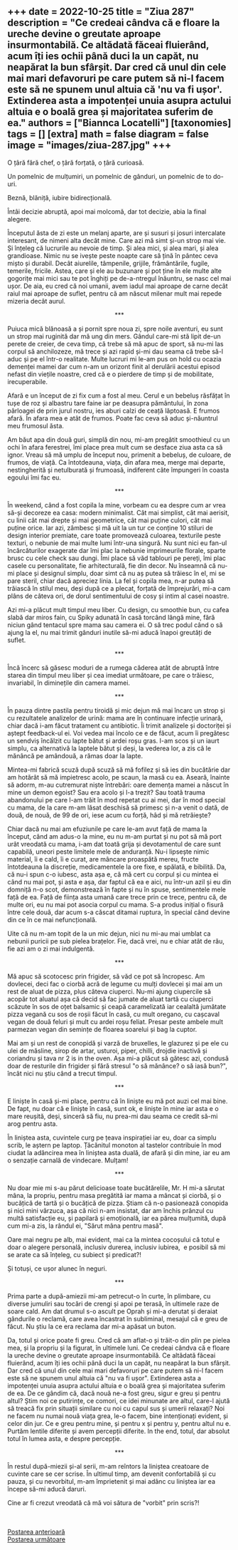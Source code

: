 
+++
date = 2022-10-25
title = "Ziua 287"
description = "Ce credeai cândva că e floare la ureche devine o greutate aproape insurmontabilă. Ce altădată făceai fluierând, acum îți ies ochii până duci la un capăt, nu neapărat la bun sfârșit. Dar cred că unul din cele mai mari defavoruri pe care putem să ni-l facem este să ne spunem unul altuia că 'nu va fi ușor'. Extinderea asta a impotenței unuia asupra actului altuia e o boală grea și majoritatea suferim de ea."
authors = ["Biannca Locatelli"]
[taxonomies]
tags = []
[extra]
math = false
diagram = false
image = "images/ziua-287.jpg"
+++
---

O țâră fără chef, o țâră forțată, o țâră curioasă.

Un pomelnic de mulțumiri, un pomelnic de gânduri, un pomelnic de to do-uri.

Beznă, blăniță, iubire bidirecțională.

Întâi decizie abruptă, apoi mai molcomă, dar tot decizie, abia la final alegere.

Începutul ăsta de zi este un melanj aparte, are și susuri și josuri intercalate interesant, de nimeni alta decât mine. Care azi mă simt și-un strop mai vie. Și înțeleg că lucrurile au nevoie de timp. Și alea mici, și alea mari, și alea grandioase. Nimic nu se ivește peste noapte care să țină în pântec ceva mișto și durabil. Decât aiurelile, tâmpenile, grijile, frământările, fugile, temerile, fricile. Astea, care și ele au buzunare și pot ține în ele multe alte gogorițe mai mici sau te pot înghiți pe de-a-ntregul înăuntru, se nasc cel mai ușor. De aia, eu cred că noi umanii, avem iadul mai aproape de carne decât raiul mai aproape de suflet, pentru că am născut milenar mult mai repede mizeria decât aurul.

<p style="text-align: center;">***</p>

Puiuca mică blănoasă a și pornit spre noua zi, spre noile aventuri, eu sunt un strop mai ruginită dar mă ung din mers. Gândul care-mi stă lipit de-un perete de creier, de ceva timp, că trebe să mă apuc de sport, să nu-mi las corpul să anchilozeze, mă trece și azi rapid și-mi dau seama că trebe să-l aduc și pe el într-o realitate. Multe lucruri mi le-am pus on hold cu ocazia demenței mamei dar cum n-am un orizont finit al derulării acestui episod nefast din viețile noastre, cred că e o pierdere de timp și de mobilitate, irecuperabile.

Afară e un început de zi fix cum a fost al meu. Cerul e un bebeluș răsfățat în tușe de roz și albastru tare faine iar pe deasupra pământului, în zona pârloagei de prin jurul nostru, ies aburi calzi de ceață lăptoasă. E frumos afară. În afara mea e atât de frumos. Poate fac ceva să aduc și-năuntrul meu frumosul ăsta.

Am băut apa din două guri, simplă din nou, mi-am pregătit smoothieul cu un ochi în afara ferestrei, îmi place prea mult cum se desface ziua asta ca să ignor. Vreau să mă umplu de început nou, primenit a bebeluș, de culoare, de frumos, de viață. Ca întotdeauna, viața, din afara mea, merge mai departe, nestingherită și netulburată și frumoasă, indiferent câte împungeri în coasta egoului îmi fac eu.

<p style="text-align: center;">***</p>

În weekend, când a fost copila la mine, vorbeam cu ea despre cum ar vrea să-și decoreze ea casa: modern minimalist. Cât mai simplist, cât mai aerisit, cu linii cât mai drepte și mai geometrice, cât mai puține culori, cât mai puține orice. Iar azi, zâmbesc și mă uit la un tur ce conține 10 stiluri de design interior premiate, care toate promovează culoarea, texturile peste texturi, o nebunie de mai multe lumi într-una singură. Nu sunt nici eu fan-ul încărcăturilor exagerate dar îmi plac la nebunie imprimeurile florale, sparte brusc cu cele check sau dungi. Îmi place să văd tablouri pe pereți, îmi plac casele cu personalitate, fie arhitecturală, fie din decor. Nu înseamnă că nu-mi place și designul simplu, doar simt că nu aș putea să trăiesc în el, mi se pare steril, chiar dacă apreciez linia. La fel și copila mea, n-ar putea să trăiască în stilul meu, deși după ce a plecat, forțată de împrejurări, mi-a cam plâns de câteva ori, de dorul sentimentului de cosy și intim al casei noastre.

Azi mi-a plăcut mult timpul meu liber. Cu design, cu smoothie bun, cu cafea slabă dar miros fain, cu Spiky adunată în casă torcând lângă mine, fără niciun gând tentacul spre mama sau camera ei. O să trec podul când o să ajung la el, nu mai trimit gânduri inutile să-mi aducă înapoi greutăți de suflet.

<p style="text-align: center;">***</p>

Încă încerc să găsesc moduri de a rumega căderea atât de abruptă între starea din timpul meu liber și cea imediat următoare, pe care o trăiesc, invariabil, în diminețile din camera mamei.

<p style="text-align: center;">***</p>

În pauza dintre pastila pentru tiroidă și mic dejun mă mai încarc un strop și cu rezultatele analizelor de urină: mama are în continuare infecție urinară, chiar dacă i-am făcut tratament cu antibiotic. Îi trimit analizele și doctoriței și aștept feedback-ul ei. Voi vedea mai încolo ce e de făcut, acum îi pregătesc un sendviș încălzit cu lapte bătut și ardei roșu gras. I-am scos și un iaurt simplu, ca alternativă la laptele bătut și deși, la vederea lor, a zis că le mănâncă pe amândouă, a rămas doar la lapte.

Mintea-mi fabrică scuză după scuză să mă fofilez și să ies din bucătărie dar am hotărât să mă impietresc acolo, pe scaun, la masă cu ea. Aseară, înainte să adorm, m-au cutremurat niște întrebări: oare demența mamei a născut în mine un demon egoist? Sau era acolo și l-a trezit? Sau toată trauma abandonului pe care l-am trăit în mod repetat cu ai mei, dar în mod special cu mama, de la care m-am lăsat deschisă să primesc și n-a venit o dată, de două, de nouă, de 99 de ori, iese acum cu forță, hâd și mă retrăiește?

Chiar dacă nu mai am efuziunile pe care le-am avut față de mama la început, când am adus-o la mine, eu nu m-am purtat și nu pot să mă port urât vreodată cu mama, i-am dat toată grija și devotamentul de care sunt capabilă, uneori peste limitele mele de anduranță. Nu-i lipsește nimic material, îi e cald, îi e curat, are mâncare proaspătă mereu, fructe întotdeauna la discreție, medicamentele la ore fixe, e spălată, e bibilită. Da, că nu-i spun c-o iubesc, asta așa e, că mă cert cu corpul și cu mintea ei când nu mai pot, și asta e așa, dar faptul că ea e aici, nu într-un azil și eu din domniță n-o scot, demonstrează în fapte și nu în spuse, sentimentele mele față de ea. Față de ființa asta umană care trece prin ce trece, pentru că, de multe ori, eu nu mai pot asocia corpul cu mama. S-a produs inițial o fisură între cele două, dar acum s-a căscat ditamai ruptura, în special când devine din ce în ce mai nefuncțională.

Uite că nu m-am topit de la un mic dejun, nici nu mi-au mai umblat ca nebunii puricii pe sub pielea brațelor. Fie, dacă vrei, nu e chiar atât de rău, fie azi am o zi mai indulgentă.

<p style="text-align: center;">***</p>

Mă apuc să scotocesc prin frigider, să văd ce pot să încropesc. Am dovlecei, deci fac o ciorbă acră de legume cu mulți dovlecei și mai am un rest de aluat de pizza, plus câteva ciuperci. Nu-mi ajung ciupercile să acopăr tot aluatul așa că decid să fac jumate de aluat tartă cu ciuperci scăzute în sos de oțet balsamic și ceapă caramelizată iar cealaltă jumătate pizza vegană cu sos de roșii făcut în casă, cu mult oregano, cu cașcaval vegan de două feluri și mult cu ardei roșu feliat. Presar peste ambele mult parmezan vegan din semințe de floarea soarelui și bag la cuptor.

Mai am și un rest de conopidă și varză de bruxelles, le glazurez și pe ele cu ulei de măsline, sirop de artar, usturoi, piper, chilli, drojdie inactivă și coriandru și tava nr 2 is in the oven. Așa mi-a plăcut să gătesc azi, condusă doar de resturile din frigider și fără stresul "o să mănânce? o să iasă bun?", încât nici nu știu când a trecut timpul.

<p style="text-align: center;">***</p>

E liniște în casă și-mi place, pentru că în liniște eu mă pot auzi cel mai bine. De fapt, nu doar că e liniște în casă, sunt ok, e liniște în mine iar asta e o mare reușită, deși, sinceră să fiu, nu prea-mi dau seama ce credit să-mi arog pentru asta.

În liniștea asta, cuvintele curg pe țeava inspirației iar eu, doar ca simplu scrib, le aștern pe laptop. Țăcănitul monoton al tastelor contribuie în mod ciudat la adâncirea mea în liniștea asta duală, de afară și din mine, iar eu am o senzație carnală de vindecare. Mulțam!

<p style="text-align: center;">***</p>

Nu doar mie mi s-au părut delicioase toate bucătărelile, Mr. H mi-a sărutat mâna, la propriu, pentru masa pregătită iar mama a mâncat și ciorbă, și o bucățică de tartă și o bucățică de pizza. Știam că n-o pasionează conopida și nici mini vărzuca, așa că nici n-am insistat, dar am închis prânzul cu multă satisfacție eu, și papilară și emoțională, iar ea părea mulțumită, după cum mi-a zis, la rândul ei, "Sărut mâna pentru masă".

Oare mai negru pe alb, mai evident, mai ca la mintea cocoșului că totul e doar o alegere personală, inclusiv durerea, inclusiv iubirea,  e posibil să mi se arate ca să înțeleg, cu subiect și predicat?!

Și totuși, ce ușor alunec în neguri.

<p style="text-align: center;">***</p>

Prima parte a după-amiezii mi-am petrecut-o în curte, în plimbare, cu diverse jumuliri sau tocări de crengi și apoi pe terasă, în ultimele raze de soare cald. Am dat drumul s-o ascult pe Oprah și mi-a derutat și deraiat gândurile o reclamă, care avea încastrat în subliminal, mesajul că e greu de făcut. Nu știu la ce era reclama dar mi-a apăsat un buton.

Da, totul și orice poate fi greu. Cred că am aflat-o și trăit-o din plin pe pielea mea, și la propriu și la figurat, în ultimele luni. Ce credeai cândva că e floare la ureche devine o greutate aproape insurmontabilă. Ce altădată făceai fluierând, acum îți ies ochii până duci la un capăt, nu neapărat la bun sfârșit. Dar cred că unul din cele mai mari defavoruri pe care putem să ni-l facem este să ne spunem unul altuia că "nu va fi ușor". Extinderea asta a impotenței unuia asupra actului altuia e o boală grea și majoritatea suferim de ea. De ce gândim că, dacă nouă ne-a fost greu, sigur e greu și pentru altul? Știm noi ce putirințe, ce comori, ce idei minunate are altul, care-l ajută să treacă fix prin situații similare cu noi cu capul sus și umerii relaxați? Noi ne facem nu numai nouă viața grea, le-o facem, bine intenționați evident, și celor din jur. Ce e greu pentru mine, și pentru x și pentru y, pentru altul nu e. Purtăm lentile diferite și avem percepții diferite. In the end, totul, dar absolut totul în lumea asta, e despre percepție.

<p style="text-align: center;">***</p>

În restul după-miezii și-al serii, m-am reîntors la liniștea creatoare de cuvinte care se cer scrise. În ultimul timp, am devenit confortabilă și cu pauza, și cu nevorbitul, m-am împrietenit și mai adânc cu liniștea iar ea începe să-mi aducă daruri.

Cine ar fi crezut vreodată că mă voi sătura de "vorbit" prin scris?!

<br/>

<br/>

<div class="flex justify-between">
  <div>
    <a href="/blog/ziua-286/">Postarea anterioară</a>
  </div>
  <div>
    <a href="/blog/ziua-288/">Postarea următoare</a>
  </div>
</div>
